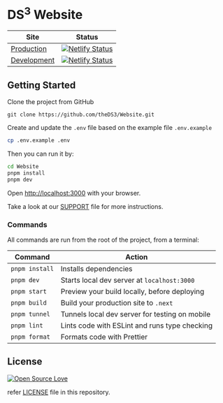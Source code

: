 # DS<sup>3</sup> Website

| Site                                   | Status                                                                                                                                                        |
| -------------------------------------- | ------------------------------------------------------------------------------------------------------------------------------------------------------------- |
| [Production](https://ds3utsc.com)      | [![Netlify Status](https://api.netlify.com/api/v1/badges/14115eba-7e02-4351-80ce-9da8a136ca6b/deploy-status)](https://app.netlify.com/sites/ds3-main/deploys) |
| [Development](https://dev.ds3utsc.com) | [![Netlify Status](https://api.netlify.com/api/v1/badges/1834b801-8197-45a7-8136-4f465b68a390/deploy-status)](https://app.netlify.com/sites/ds3-dev/deploys)  |

## Getting Started

Clone the project from GitHub

```git
git clone https://github.com/theDS3/Website.git
```

Create and update the `.env` file based on the example file `.env.example`

```bash
cp .env.example .env
```

Then you can run it by:

```sh
cd Website
pnpm install
pnpm dev
```

Open [http://localhost:3000](http://localhost:3000) with your browser.

Take a look at our [SUPPORT](./SUPPORT.md) file for more instructions.

### Commands

All commands are run from the root of the project, from a terminal:

| Command        | Action                                         |
| -------------- | ---------------------------------------------- |
| `pnpm install` | Installs dependencies                          |
| `pnpm dev`     | Starts local dev server at `localhost:3000`    |
| `pnpm start`   | Preview your build locally, before deploying   |
| `pnpm build`   | Build your production site to `.next`          |
| `pnpm tunnel`  | Tunnels local dev server for testing on mobile |
| `pnpm lint`    | Lints code with ESLint and runs type checking  |
| `pnpm format`  | Formats code with Prettier                     |

## License

[![Open Source Love](https://badges.frapsoft.com/os/mit/mit.svg?v=102)](LICENSE)

refer [LICENSE](./LICENSE.md) file in this repository.
